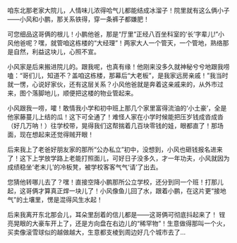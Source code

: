 咱东北那老家大院儿，人情味儿浓得哈气儿都能结成冰溜子！院里就有这么俩小子——小风和小鹏，那关系铁得，穿一条裤子都嫌肥！

可您细品这哥俩的根儿！小鹏他爸，那是“厅里”正经八百坐科室的‘长’字辈儿!”小风他爸呢？嘿，就管咱这栋楼的“大经理”！两家大人一个管天，一个管地，熟络那是自然，利益这块儿，心照不宣。

小风家是后来搬进院儿的。跟我呢，也真有缘！他刚来没多久就神秘兮兮地跟我唠嗑：“哥们儿，知道不？盖咱这栋楼，那幕后“大老板”，是我家远房亲戚！”我当时就一愣，心说好家伙，还有这层关系？小风他爸就是奔着这亲戚来的，从外市过来，图个落脚地儿，顺便把这楼的物业管起来。

小风跟我一唠，嚯！敢情我小学和初中班上那几个家里富得流油的‘小土豪’，全是他家藤蔓儿上结的瓜！这下可全通了！难怪人家在小学时候能把压岁钱成沓成沓（好几万呐！）往学校带，晃得我们这帮揣着几百块零钱的娃，眼都直了！那场面，现在想起来还觉得贼开眼！

后来我上了老爸好朋友家的那所“公办私立”初中，没想到，小风也砸钱报名进来了！这下上学放学路上老能打照面儿，可好日子没多久，才一年功夫，小风就因为成绩稳坐‘老末儿’的冷板凳，被学校客客气气‘请’了出去。

您猜他转哪儿去了？嘿！直接空降小鹏那所公立学校，还分到同一个班！打那儿起，这哥俩才算真正焊一块儿了！小风像鱼儿回了水，跟着小鹏，在这片更“接地气”的土壤里，愣是混得风生水起！

后来我离开东北那会儿，耳朵里刮着的信儿都是——这哥俩可彻底抖起来了！ 锃亮晃眼的大豪车开上了，还是方向盘在右边儿的“稀罕物”！生意做得那叫一个火，买卖像滚雪球似的越做越大，生意都支棱到周边好几个城市去了…

